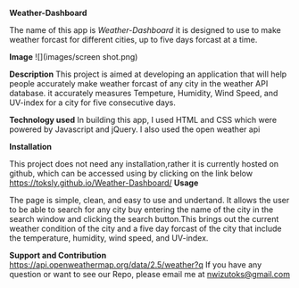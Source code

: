<strong>Weather-Dashboard</strong>

The name of this app is <i>Weather-Dashboard</i> it is designed to use to make weather forcast for different cities, up to five days forcast at a time.

<strong>Image</strong>
![](images/screen shot.png)

<strong>Description</strong>
This project is aimed at developing an application that will help people accurately make weather forcast of any city in the weather API database. it accurately measures Tempeture, Humidity, Wind Speed, and UV-index for a city for five consecutive days.

<strong>Technology used</strong>
In building this app, I used HTML and CSS which were powered by Javascript and jQuery. I also used the open weather api

<strong>Installation</strong>

This project does not need any installation,rather it is currently hosted on github, which can be accessed using by clicking on the link below 
https://toksly.github.io/Weather-Dashboard/
<strong>Usage</strong>

The page is simple, clean, and easy to use and undertand. It allows the user to be able to search for any city buy entering the name of the city in the search window and clicking the search button.This brings out the current weather condition of the city and a five day forcast of the city that include the temperature, humidity, wind speed, and UV-index.

<strong>Support and Contribution</strong>
https://api.openweathermap.org/data/2.5/weather?q
If you have any question or want to see our Repo, please email me at nwizutoks@gmail.com
